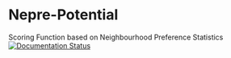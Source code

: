 # Nepre-Potential
Scoring Function based on Neighbourhood Preference Statistics  
[![Documentation Status](https://readthedocs.org/projects/xgboost/badge/?version=latest)](https://xgboost.readthedocs.org)
